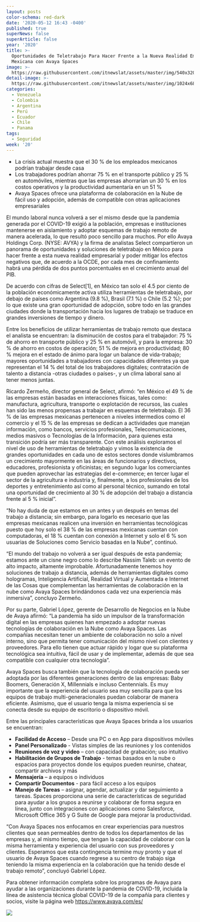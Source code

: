 ```yaml
---
layout: posts
color-schema: red-dark
date: '2020-05-12 16:43 -0400'
published: true
superNews: false
superArticle: false
year: '2020'
title: >-
  Oportunidades de Teletrabajo Para Hacer Frente a la Nueva Realidad Empresarial
  Mexicana con Avaya Spaces
image: >-
  https://raw.githubusercontent.com/itnewslat/assets/master/img/540x320/Kaspersky-Teletrabajo-p.jpg
detail-image: >-
  https://raw.githubusercontent.com/itnewslat/assets/master/img/1024x680/Kaspersky-Teletrabajo-g.jpg
categories:
  - Venezuela
  - Colombia
  - Argentina
  - Perú
  - Ecuador
  - Chile
  - Panama
tags:
  - Seguridad
week: '20'
---
```

- La crisis actual muestra que el 30 % de los empleados mexicanos podrían trabajar desde casa
- Los trabajadores podrían ahorrar 75 % en el transporte público y 25 % en automóviles, mientras que las empresas ahorrarían un 30 % en los costos operativos y la productividad aumentaría en un 51 %
- Avaya Spaces ofrece una plataforma de colaboración en la Nube de fácil uso y adopción, además de compatible con otras aplicaciones empresariales 

El mundo laboral nunca volverá a ser el mismo desde que la pandemia generada por el COVID-19 exigió a la población, empresas e instituciones mantenerse en aislamiento y adoptar esquemas de trabajo remoto de manera acelerada, lo que resultó poco sencillo para muchos. Por ello Avaya Holdings Corp. (NYSE: AVYA) y la firma de analistas Select compartieron un panorama de oportunidades y soluciones de teletrabajo en México para hacer frente a esta nueva realidad empresarial y poder mitigar los efectos negativos que, de acuerdo a la OCDE, por cada mes de confinamiento habrá una pérdida de dos puntos porcentuales en el crecimiento anual del PIB.

De acuerdo con cifras de Select[1], en México tan solo el 4.5 por ciento de la población económicamente activa utiliza herramientas de teletrabajo, por debajo de países como Argentina (9.8 %), Brasil (7.1 %) o Chile (5.2 %); por lo que existe una gran oportunidad de adopción, sobre todo en las grandes ciudades donde la transportación hacia los lugares de trabajo se traduce en grandes inversiones de tiempo y dinero. 

Entre los beneficios de utilizar herramientas de trabajo remoto que destaca el analista se encuentran: la disminución de costos para el trabajador: 75 % de ahorro en transporte público y 25 % en automóvil, y para la empresa: 30 % de ahorro en costos de operación; 51 % de mejora en productividad; 80 % mejora en el estado de ánimo para logar un balance de vida-trabajo; mayores oportunidades a trabajadores con capacidades diferentes ya que representan el 14 % del total de los trabajadores digitales; contratación de talento a distancia -otras ciudades o países-, y un clima laboral sano al tener menos juntas. 

Ricardo Zermeño, director general de Select, afirmó: “en México el 49 % de las empresas están basadas en interacciones físicas, tales como: manufactura, agricultura, transporte o explotación de recursos, las cuales han sido las menos propensas a trabajar en esquemas de teletrabajo. El 36 % de las empresas mexicanas pertenecen a niveles intermedios como el comercio y el 15 % de las empresas se dedican a actividades que manejan información, como bancos, servicios profesionales, Telecomunicaciones, medios masivos o Tecnologías de la Información, para quienes esta transición podría ser más transparente. Con este análisis exploramos el nivel de uso de herramientas de teletrabajo y vimos la existencia de grandes oportunidades en cada uno de estos sectores donde vislumbramos un crecimiento mayormente en las áreas de funcionarios y directivos, educadores, profesionista y oficinistas; en segundo lugar los comerciantes que pueden aprovechar las estrategias del e-commerce; en tercer lugar el sector de la agricultura e industria y, finalmente, a los profesionales de los deportes y entretenimiento así como al personal técnico, sumando en total una oportunidad de crecimiento al 30 % de adopción del trabajo a distancia frente al 5 % inicial”. 

“No hay duda de que estamos en un antes y un después en temas del trabajo a distancia; sin embargo, para logarlo es necesario que las empresas mexicanas realicen una inversión en herramientas tecnológicas puesto que hoy solo el 38 % de las empresas mexicanas cuentan con computadoras, el 18 % cuentan con conexión a Internet y solo el 6 % son usuarias de Soluciones como Servicio basadas en la Nube”, continuó.  

“El mundo del trabajo no volverá a ser igual después de esta pandemia; estamos ante un cisne negro como lo describe Nassim Taleb: un evento de alto impacto, altamente improbable. Afortunadamente tenemos hoy soluciones de trabajo a distancia, además de herramientas digitales como hologramas, Inteligencia Artificial, Realidad Virtual y Aumentada e Internet de las Cosas que complementan las herramientas de colaboración en la nube como Avaya Spaces brindándonos cada vez una experiencia más inmersiva”, concluyo Zermeño. 

Por su parte, Gabriel López, gerente de Desarrollo de Negocios en la Nube de Avaya afirmó: “La pandemia ha sido un impulsor de la transformación digital en las empresas quienes han empezado a adoptar nuevas tecnologías de colaboración en la Nube como Avaya Spaces. Las compañías necesitan tener un ambiente de colaboración no solo a nivel interno, sino que permita tener comunicación del mismo nivel con clientes y proveedores. Para ello tienen que actuar rápido y logar que su plataforma tecnológica sea intuitiva, fácil de usar y de implementar, además de que sea compatible con cualquier otra tecnología”.  

Avaya Spaces busca también que la tecnología de colaboración pueda ser adoptada por las diferentes generaciones dentro de las empresas: Baby Boomers, Generación X, Millennials e incluso Centennials. Es muy importante que la experiencia del usuario sea muy sencilla para que los equipos de trabajo multi-generacionales puedan colaborar de manera eficiente.  Asimismo, que el usuario tenga la misma experiencia si se conecta desde su equipo de escritorio o dispositivo móvil. 

Entre las principales características que Avaya Spaces brinda a los usuarios se encuentran:

- **Facilidad de Acceso** – Desde una PC o en App para dispositivos móviles
- **Panel Personalizado** - Vistas simples de las reuniones y los contenidos
- **Reuniones de voz y video** – con capacidad de grabación; uso intuitivo 
- **Habilitación de Grupos de Trabajo** - temas basados en la nube o espacios para proyectos donde los equipos pueden reunirse, chatear, compartir archivos y más
- **Mensajería** – a equipos o individuos
- **Compartir Documentos** - para fácil acceso a los equipos
- **Manejo de Tareas** – asignar, agendar, actualizar y dar seguimiento a tareas.
Spaces proporciona una serie de características de seguridad para ayudar a los grupos a reunirse y colaborar de forma segura en línea, junto con integraciones con aplicaciones como Salesforce, Microsoft Office 365 y G Suite de Google para mejorar la productividad. 

“Con Avaya Spaces nos enfocamos en crear experiencias para nuestros clientes que sean permeables dentro de todos los departamentos de las empresas y, al mismo tiempo, que tengan la capacidad de colaborar con la misma herramienta y experiencia del usuario con sus proveedores y clientes. Esperamos que esta contingencia termine muy pronto y que el usuario de Avaya Spaces cuando regrese a su centro de trabajo siga teniendo la misma experiencia en la colaboración que ha tenido desde el trabajo remoto”, concluyó Gabriel López.

Para obtener información completa sobre los programas de Avaya para ayudar a las organizaciones durante la pandemia de COVID-19, incluida la línea de asistencia técnica global COVID-19 de la compañía para clientes y socios, visite la página web https://www.avaya.com/es/

<img src="https://tracker.metricool.com/c3po.jpg?hash=56f88a41e39ab42c063cc51676587a04"/>
